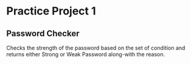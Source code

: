 # Practice Project 1

## Password Checker
Checks the strength of the password based on the set of condition and returns either Strong or Weak Password along-with the reason.
